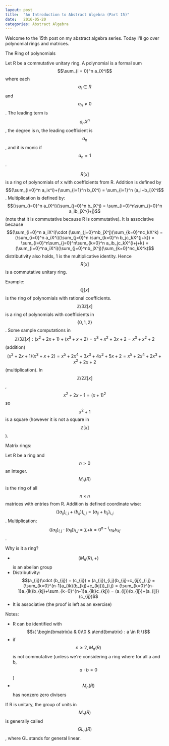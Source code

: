 ```yaml
---
layout: post
title:  "An Introduction to Abstract Algebra (Part 15)"
date:   2016-05-20
categories: Abstract Algebra
---
```


Welcome to the 15th post on my abstract algebra series. Today I'll go over polynomial rings and matrices.

The Ring of polynomials

Let R be a commutative unitary ring. A polynomial is a formal sum $$\sum_{i = 0}^n a_iX^i$$ where each $$a_i \in R$$ and $$a_n \neq 0$$. The leading term is $$a_nX^n$$, the degree is n, the leading coefficient is $$a_n$$, and it is monic if $$a_n = 1$$.

$$R[x]$$ is a ring of polynomials of x with coefficients from R. Addition is defined by $$(\sum_{i=0}^n a_ix^i)+(\sum_{i=1}^n b_iX^i) = \sum_{i=1}^n (a_i+b_i)X^i$$. Multiplication is defined by: $$(\sum_{i=0}^n a_iX^i)(\sum_{j=0}^n b_jX^j) = \sum_{i=0}^n\sum_{j=0}^n a_ib_jX^{i+j}$$ (note that it is commutative because R is commutative). It is associative because $$(\sum_{i=0}^n a_iX^i)\cdot (\sum_{j=0}^nb_jX^j)(\sum_{k=0}^nc_kX^k) = (\sum_{i=0}^n a_iX^i)(\sum_{j=0}^n \sum_{k=0}^n b_jc_kX^{j+k}) = \sum_{i=0}^n\sum_{j=0}^n\sum_{k=0}^n a_ib_jc_kX^{i+j+k} = (\sum_{i=0}^na_iX^i)(\sum_{j=0}^nb_jX^j)(\sum_{k=0}^nc_kX^k)$$ distributivity also holds, 1 is the multiplicative identity. Hence $$R[x]$$ is a commutative unitary ring.

Example: $$\mathbb{Q}[x]$$ is the ring of polynomials with rational coefficients. $$\mathbb{Z}/3\mathbb{Z}[x]$$ is a ring of polynomials with coefficients in $$\{0,1,2\}$$. Some sample computations in $$\mathbb{Z}/3\mathbb{Z}[x]: (x^2+2x+1)+(x^3+x+2) = x^3+x^2+3x+2 = x^3+x^2+2$$ (addition) $$(x^2+2x+1)(x^3+x+2) = x^5+2x^4+3x^3+4x^2+5x+2 = x^5+2x^4+2x^3+x^2+2x+2$$ (multiplication). In $$\mathbb{Z}/2\mathbb{Z}[x]$$, $$x^2+2x+1 = (x+1)^2$$ so $$x^2+1$$ is a square (however it is not a square in $$\mathbb{Z}[x]$$).

Matrix rings:

Let R be a ring and $$n > 0$$ an integer. $$M_n(R)$$ is the ring of all $$n \times n$$ matrices with entries from R. Addition is defined coordinate wise: $$((a_{ij})_{i,j} +(b_{ij}))_{i,j} = (a_{ij}+b_{ij})_{i,j}$$. Multiplication: $$((a_{ij})_{i,j} \cdot (b_{ij}))_{i,j} = \sum+{k =0}^{n-1} a_{ik}b_{kj}$$.

Why is it a ring?
* $$(M_n(R), +)$$ is an abelian group
* Distributivity: $$(a_{ij})\cdot (b_{ij}) + (c_{ij}) = (a_{ij})_{i,j}(b_{ij}+c_{ij})_{i,j} = (\sum_{k=0}^{n-1}a_{ik}(b_{kj}+c_{kj}))_{i,j} = (\sum_{k=0}^{n-1}a_{ik}b_{kj}+\sum_{k=0}^{n-1}a_{ik}c_{kj}) = (a_{ij})(b_{ij})+(a_{ij})(c_{ij})$$
* It is associative (the proof is left as an exercise)

Notes:
* R can be identified with $$\{ \begin{bmatrix}a & 0\\0 & a\end{bmatrix} : a \in R \}$$
* if $$n \geq 2, M_n(R)$$ is not commutative (unless we're considering a ring where for all a and b, $$a \cdot b = 0$$)
* $$M_n(R)$$ has nonzero zero divisers

If R is unitary, the group of units in $$M_n(R)$$ is generally called $$GL_n(R)$$, where GL stands for general linear. 

